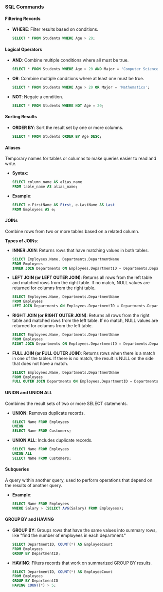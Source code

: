 ### SQL Commands

#### Filtering Records

- **WHERE**: Filter results based on conditions.
    ```sql
    SELECT * FROM Students WHERE Age > 20;
    ```

#### Logical Operators

- **AND**: Combine multiple conditions where all must be true.
    ```sql
    SELECT * FROM Students WHERE Age > 20 AND Major = 'Computer Science';
    ```

- **OR**: Combine multiple conditions where at least one must be true.
    ```sql
    SELECT * FROM Students WHERE Age > 20 OR Major = 'Mathematics';
    ```

- **NOT**: Negate a condition.
    ```sql
    SELECT * FROM Students WHERE NOT Age = 20;
    ```

#### Sorting Results

- **ORDER BY**: Sort the result set by one or more columns.
    ```sql
    SELECT * FROM Students ORDER BY Age DESC;
    ```

#### Aliases

Temporary names for tables or columns to make queries easier to read and write.

- **Syntax**:
    ```sql
    SELECT column_name AS alias_name
    FROM table_name AS alias_name;
    ```

- **Example**:
    ```sql
    SELECT e.FirstName AS First, e.LastName AS Last
    FROM Employees AS e;
    ```

#### JOINs

Combine rows from two or more tables based on a related column.

**Types of JOINs**:

- **INNER JOIN**: Returns rows that have matching values in both tables.
    ```sql
    SELECT Employees.Name, Departments.DepartmentName
    FROM Employees
    INNER JOIN Departments ON Employees.DepartmentID = Departments.DepartmentID;
    ```

- **LEFT JOIN (or LEFT OUTER JOIN)**: Returns all rows from the left table and matched rows from the right table. If no match, NULL values are returned for columns from the right table.
    ```sql
    SELECT Employees.Name, Departments.DepartmentName
    FROM Employees
    LEFT JOIN Departments ON Employees.DepartmentID = Departments.DepartmentID;
    ```

- **RIGHT JOIN (or RIGHT OUTER JOIN)**: Returns all rows from the right table and matched rows from the left table. If no match, NULL values are returned for columns from the left table.
    ```sql
    SELECT Employees.Name, Departments.DepartmentName
    FROM Employees
    RIGHT JOIN Departments ON Employees.DepartmentID = Departments.DepartmentID;
    ```

- **FULL JOIN (or FULL OUTER JOIN)**: Returns rows when there is a match in one of the tables. If there is no match, the result is NULL on the side that does not have a match.
    ```sql
    SELECT Employees.Name, Departments.DepartmentName
    FROM Employees
    FULL OUTER JOIN Departments ON Employees.DepartmentID = Departments.DepartmentID;
    ```

#### UNION and UNION ALL

Combines the result sets of two or more SELECT statements.

- **UNION**: Removes duplicate records.
    ```sql
    SELECT Name FROM Employees
    UNION
    SELECT Name FROM Customers;
    ```

- **UNION ALL**: Includes duplicate records.
    ```sql
    SELECT Name FROM Employees
    UNION ALL
    SELECT Name FROM Customers;
    ```

#### Subqueries

A query within another query, used to perform operations that depend on the results of another query.

- **Example**:
    ```sql
    SELECT Name FROM Employees
    WHERE Salary > (SELECT AVG(Salary) FROM Employees);
    ```

#### GROUP BY and HAVING

- **GROUP BY**: Groups rows that have the same values into summary rows, like "find the number of employees in each department."
    ```sql
    SELECT DepartmentID, COUNT(*) AS EmployeeCount
    FROM Employees
    GROUP BY DepartmentID;
    ```

- **HAVING**: Filters records that work on summarized GROUP BY results.
    ```sql
    SELECT DepartmentID, COUNT(*) AS EmployeeCount
    FROM Employees
    GROUP BY DepartmentID
    HAVING COUNT(*) > 5;
    ```
